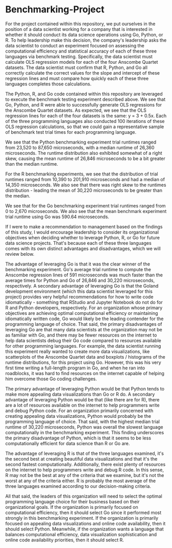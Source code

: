 # Benchmarking-Project

For the project contained within this repository, we put ourselves in the position of a data scientist working for a company that is interested in whether it should conduct its data science operations using Go, Python, or R. To help leadership make this decision, the company's leadership asks the data scientist to conduct an experiment focused on assessing the computational efficiency and statistical accuracy of each of these three languages via benchmark testing. Specifically, the data scientist must calculate OLS regression models for each of the four Anscombe Quartet datasets. The data scientist must confirm that R, Python, and Go all correctly calculate the correct values for the slope and intercept of these regression lines and must compare how quickly each of these three languages completes those calculations.

The Python, R, and Go code contained within this repository are leveraged to execute the benchmark testing experiment described above.  We see that Go, Python, and R were able to successfully generate OLS regressions for the Anscombe Quartet datasets.  As expected, we see that the OLS regression lines for each of the four datasets is the same: y = 3 + 0.5x.  Each of the three programming languages also conducted 100 iterations of these OLS regression calculations, so that we could gain a representative sample of benchmark test trial times for each programming language.

We see that the Python benchmarking experiment trial runtimes ranged from 23,520 to 87,650 microseconds, with a median runtime of 26,360 microseconds.  The runtime distribution also exhibited somewhat of a right skew, causing the mean runtime of 26,846 microseconds to be a bit greater than the median runtime.

For the R benchmarking experiments, we see that the distribution of trial runtimes ranged from 10,390 to 201,910 microseconds and had a median of 14,350 microseconds.  We also see that there was right skew to the runtimes distribution - leading the mean of 30,220 microseconds to be greater than the median.

We see that for the Go benchmarking experiment trial runtimes ranged from 0 to 2,670 microseconds. We also see that the mean benchmark experiment trial runtime using Go was 590.64 microseconds.  

If I were to make a recommendation to management based on the findings of this study, I would encourage leadership to consider its organizational objectives when deciding whether to leverage Python, R, or Go for future data science projects.  That's because each of these three languages comes with its own distinct advantages and disadvantages, which we will review below.

The advantage of leveraging Go is that it was the clear winner of the benchmarking experiment.  Go's average trial runtime to compute the Anscombe regression lines of 591 microseconds was much faster than the average times for Python and Go of 26,846 and 30,220 microseconds, respectively.  A secondary advantage of leveraging Go is that the Goland development environment (which this data scientist leveraged for this project) provides very helpful recommendations for how to write code idiomatically - something that RStudio and Jupyter Notebook do not do for R and Python developers, respectively.  For an organization whose primary objectives are achieving optimal computational efficiency or maintaining idiomatically written code, Go would likely be the leading contender for the programming language of choice.  That said, the primary disadvantages of leveraging Go are that many data scientists at the organization may not be as familiar with Go, and there may be fewer resources on the internet to help data scientists debug their Go code compared to resources available for other programming languages. For example, the data scientist running this experiment really wanted to create more data visualizations, like scatterplots of the Anscombe Quartet data and boxplots / histograms of the runtime distributions, for this project using Go. However, this was his very first time writing a full-length program in Go, and when he ran into roadblocks, it was hard to find resources on the internet capable of helping him overcome those Go coding challenges.  

The primary advantage of leveraging Python would be that Python tends to make more appealing data visualizations than Go or R do.  A secondary advantage of leveraging Python would be that (like there are for R), there are a lot of resources available on the internet to help programmers write and debug Python code.  For an organization primarily concerned with creating appealing data visualizations, Python would probably be the programming language of choice. That said, with the highest median trial runtime of 30,220 microseconds, Python was overall the slowest language computationally in the benchmarking experiment.  This finding underscores the primary disadvantage of Python, which is that it seems to be less computationally efficient for data science than R or Go are.

The advantage of leveraging R is that of the three languages examined, it's the second best at creating beautiful data visualizations and that it's the second fastest computationally.  Additionally, there exist plenty of resources on the internet to help programmers write and debug R code. In this sense, R may not be the best at any of the criteria that we examine, but it's not the worst at any of the criteria either.  R is probably the most average of the three languages examined according to our decision-making criteria.

All that said, the leaders of this organization will need to select the optimal programming language choice for their business based on their organizational goals. If the organization is primarily focused on computational efficiency, then it should select Go since it performed most strongly in this benchmarking experiment. If the organization is primarily focused on appealing data visualizations and online code availability, then it should select Python. Meanwhile, if the organization wants a language that balances computational efficiency, data visualization sophistication and online code availability priorities, then it should select R.
